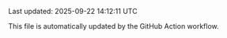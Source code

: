 Last updated: 2025-09-22 14:12:11 UTC

This file is automatically updated by the GitHub Action workflow.
